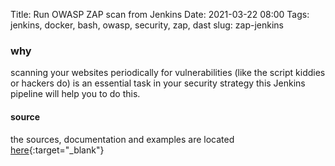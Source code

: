 Title: Run OWASP ZAP scan from Jenkins
Date: 2021-03-22 08:00
Tags: jenkins, docker, bash, owasp, security, zap, dast
slug: zap-jenkins

### why

scanning your websites periodically for vulnerabilities (like the script kiddies or hackers do) is an essential task in your security strategy 
this Jenkins pipeline will help you to do this.

#### source 

the sources, documentation and examples are located [here](https://github.com/k11h-de/zap-jenkins){:target="_blank"}